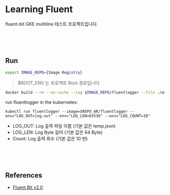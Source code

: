 # Learning Fluent

fluent-bit GKE multiline 테스트 프로젝트입니다.  

<br/><br/><br/>

## Run  

```bash
export IMAGE_REPO={Image Registry}
```

> $ROOT_ENV 는 프로젝트 Root 경로입니다.  

```bash
docker build --rm --no-cache --tag $IMAGE_REPO/fluentlogger --file ./assets/docker/Dockerfile .
```

run fluentlogger in the kubernetes:  

```
kubectl run fluentlogger --image=$REPO_AR/fluentlogger --env="LOG_OUT=log.out" --env="LOG_LEN=65536" --env="LOG_COUNT=10"
```

* LOG_OUT: Log 출력 파일 이름 (기본 값은 temp.json)
* LOG_LEN: Log Byte 길이 (기본 값은 64 Byte)
* Count: Log 출력 회수 (기본 값은 10 번)

<br/><br/><br/>

## References  
* [Fluent Bit v2.0](https://docs.fluentbit.io/manual/)  
